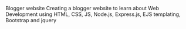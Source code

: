 Blogger website
Creating a blogger website to learn about Web Development using HTML, CSS, JS, Node.js, Express.js, EJS templating, Bootstrap and jquery